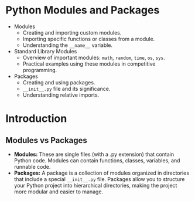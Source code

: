 # Python Modules and Packages
  - Modules
    - Creating and importing custom modules.
    - Importing specific functions or classes from a module.
    - Understanding the `__name__` variable.
  - Standard Library Modules
    - Overview of important modules: `math`, `random`, `time`, `os`, `sys`.
    - Practical examples using these modules in competitive programming.
  - Packages
    - Creating and using packages.
    - `__init__.py` file and its significance.
    - Understanding relative imports.

# Introduction
## Modules vs Packages
- **Modules:** These are single files (with a .py extension) that contain Python code. Modules can contain functions, classes, variables, and runnable code.
- **Packages:** A package is a collection of modules organized in directories that include a special `__init__.py` file. Packages allow you to structure your Python project into hierarchical directories, making the project more modular and easier to manage.
